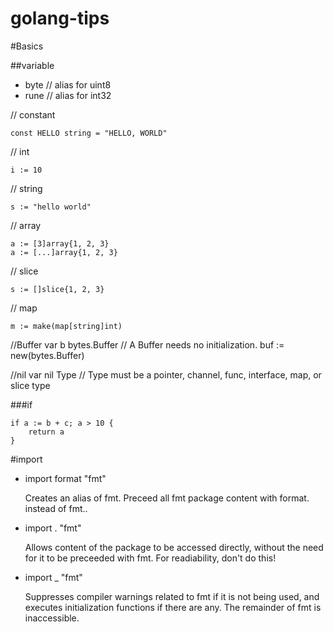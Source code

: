 golang-tips
===========

#Basics

##variable

- byte // alias for uint8
- rune // alias for int32

// constant

    const HELLO string = "HELLO, WORLD"

// int

    i := 10

// string

    s := "hello world"

// array

    a := [3]array{1, 2, 3}
    a := [...]array{1, 2, 3}

// slice

    s := []slice{1, 2, 3}

// map

    m := make(map[string]int)

//Buffer
var b bytes.Buffer // A Buffer needs no initialization.
buf := new(bytes.Buffer)

//nil
var nil Type // Type must be a pointer, channel, func, interface, map, or slice type

###if

    if a := b + c; a > 10 {
	    return a
    }


#import

- import format "fmt" 

	Creates an alias of fmt.
	Preceed all fmt package content with format. instead of fmt.. 

- import . "fmt"

	Allows content of the package to be accessed directly,
	without the need for it to be preceeded with fmt.
	For readiability, don't do this!

- import _ "fmt"

	Suppresses compiler warnings related to fmt if it is not being used,
	and executes initialization functions if there are any.
	The remainder of fmt is inaccessible.
